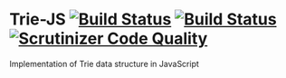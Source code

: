 # Trie-JS [![Build Status](https://travis-ci.org/henrikfredriksson/trie-js.svg?branch=master)](https://travis-ci.org/henrikfredriksson/trie-js) [![Build Status](https://scrutinizer-ci.com/g/henrikfredriksson/trie-js/badges/build.png?b=master)](https://scrutinizer-ci.com/g/henrikfredriksson/trie-js/build-status/master) [![Scrutinizer Code Quality](https://scrutinizer-ci.com/g/henrikfredriksson/trie-js/badges/quality-score.png?b=master)](https://scrutinizer-ci.com/g/henrikfredriksson/trie-js/?branch=master)

Implementation of Trie data structure in JavaScript
